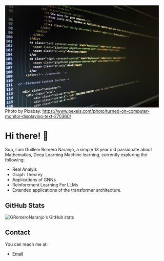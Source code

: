 ![Photo by Pixabay](pexels-pixabay-270360.jpg)
Photo by Pixabay: https://www.pexels.com/photo/turned-on-computer-monitor-displaying-text-270360/

# Hi there! 👋

Sup, I am Guillem Romero Naranjo, a simple 13 year old passionate about Mathematics, Deep Learning Machine learning, currently exploring the following:
- Real Analyis
- Graph Theorey
- Applications of GNNs
- Reinforcment Learning For LLMs
- Extended applications of the transformer architecture.

## GitHub Stats

![GRomeroNaranjo's GitHub stats](https://github-readme-stats.vercel.app/api?username=GRomeroNaranjo&show_icons=true&theme=radical)

## Contact

You can reach me at:
- [Email](guillemrn9@gmail.com)
